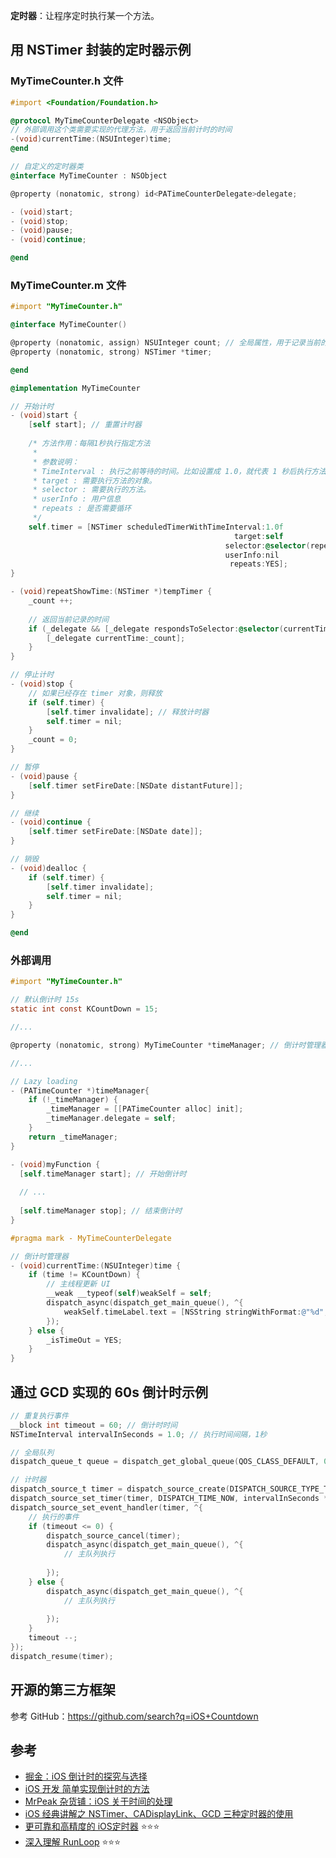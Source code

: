 **定时器**：让程序定时执行某一个方法。

## 用 NSTimer 封装的定时器示例

### MyTimeCounter.h 文件

```objective-c
#import <Foundation/Foundation.h>

@protocol MyTimeCounterDelegate <NSObject>
// 外部调用这个类需要实现的代理方法，用于返回当前计时的时间
-(void)currentTime:(NSUInteger)time;
@end

// 自定义的定时器类
@interface MyTimeCounter : NSObject

@property (nonatomic, strong) id<PATimeCounterDelegate>delegate;

- (void)start;
- (void)stop;
- (void)pause;
- (void)continue;

@end
```

### MyTimeCounter.m 文件

```objective-c
#import "MyTimeCounter.h"

@interface MyTimeCounter()

@property (nonatomic, assign) NSUInteger count; // 全局属性，用于记录当前的秒数
@property (nonatomic, strong) NSTimer *timer;

@end

@implementation MyTimeCounter

// 开始计时
- (void)start {
    [self start]; // 重置计时器
    
    /* 方法作用：每隔1秒执行指定方法
     *
     * 参数说明：
     * TimeInterval : 执行之前等待的时间。比如设置成 1.0，就代表 1 秒后执行方法。
     * target : 需要执行方法的对象。
     * selector : 需要执行的方法。
     * userInfo : 用户信息
     * repeats : 是否需要循环
     */
    self.timer = [NSTimer scheduledTimerWithTimeInterval:1.0f
                                                  target:self
                                                selector:@selector(repeatShowTime:)
                                                userInfo:nil
                                                 repeats:YES];
}

- (void)repeatShowTime:(NSTimer *)tempTimer {
    _count ++;
    
    // 返回当前记录的时间
    if (_delegate && [_delegate respondsToSelector:@selector(currentTime:)]) {
        [_delegate currentTime:_count];
    }
}

// 停止计时
- (void)stop {
    // 如果已经存在 timer 对象，则释放
    if (self.timer) {
        [self.timer invalidate]; // 释放计时器
        self.timer = nil;
    }
    _count = 0;
}

// 暂停
- (void)pause {
    [self.timer setFireDate:[NSDate distantFuture]];
}

// 继续
- (void)continue {
    [self.timer setFireDate:[NSDate date]];
}

// 销毁
- (void)dealloc {
    if (self.timer) {
        [self.timer invalidate];
        self.timer = nil;
    }
}

@end
```

### 外部调用

```objective-c
#import "MyTimeCounter.h"

// 默认倒计时 15s
static int const KCountDown = 15;

//...

@property (nonatomic, strong) MyTimeCounter *timeManager; // 倒计时管理器

//...

// Lazy loading
- (PATimeCounter *)timeManager{
    if (!_timeManager) {
        _timeManager = [[PATimeCounter alloc] init];
        _timeManager.delegate = self;
    }
    return _timeManager;
}

- (void)myFunction {
  [self.timeManager start]; // 开始倒计时
  
  // ...
  
  [self.timeManager stop]; // 结束倒计时
}

#pragma mark - MyTimeCounterDelegate

// 倒计时管理器
- (void)currentTime:(NSUInteger)time {
    if (time != KCountDown) {
        // 主线程更新 UI
        __weak __typeof(self)weakSelf = self;
        dispatch_async(dispatch_get_main_queue(), ^{
            weakSelf.timeLabel.text = [NSString stringWithFormat:@"%d", KCountDown - time];
        });
    } else {
        _isTimeOut = YES;
    }
}
```



## 通过 GCD 实现的 60s 倒计时示例

```objective-c
// 重复执行事件
__block int timeout = 60; // 倒计时时间
NSTimeInterval intervalInSeconds = 1.0; // 执行时间间隔，1秒

// 全局队列
dispatch_queue_t queue = dispatch_get_global_queue(QOS_CLASS_DEFAULT, 0);

// 计时器
dispatch_source_t timer = dispatch_source_create(DISPATCH_SOURCE_TYPE_TIMER, 0, 0, queue);
dispatch_source_set_timer(timer, DISPATCH_TIME_NOW, intervalInSeconds * NSEC_PER_SEC, 0 * NSEC_PER_SEC);
dispatch_source_set_event_handler(timer, ^{
    // 执行的事件
    if (timeout <= 0) {
        dispatch_source_cancel(timer);
        dispatch_async(dispatch_get_main_queue(), ^{
            // 主队列执行
            
        });
    } else {
        dispatch_async(dispatch_get_main_queue(), ^{
            // 主队列执行
            
        });
    }
    timeout --;
});
dispatch_resume(timer);
```



## 开源的第三方框架

参考 GitHub：<https://github.com/search?q=iOS+Countdown>



## 参考

* [掘金：iOS 倒计时的探究与选择](https://juejin.im/post/5b1a4b11f265da6e2e4ac483)
* [iOS 开发 简单实现倒计时的方法](http://www.voidcn.com/article/p-yogzdokx-bpb.html)
* [MrPeak 杂货铺：iOS 关于时间的处理](http://mrpeak.cn/blog/ios-time/)
* [iOS 经典讲解之 NSTimer、CADisplayLink、GCD 三种定时器的使用](https://blog.csdn.net/loving_ios/article/details/50800992)
* [更可靠和高精度的 iOS定时器](http://blog.lessfun.com/blog/2016/08/05/reliable-timer-in-ios/) ⭐️⭐️⭐️
* [深入理解 RunLoop](https://blog.ibireme.com/2015/05/18/runloop/) ⭐️⭐️⭐️
